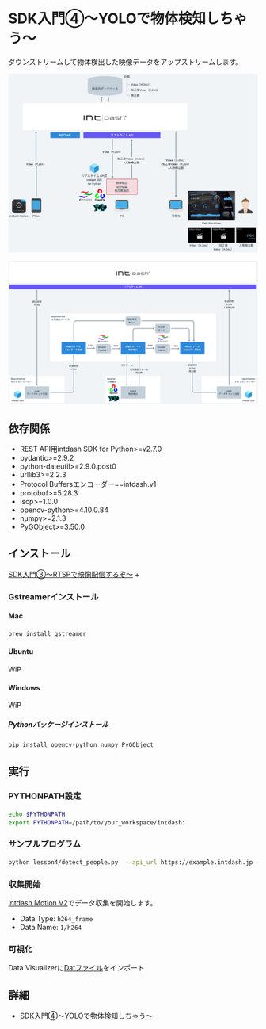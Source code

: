# SDK入門④〜YOLOで物体検知しちゃう〜

ダウンストリームして物体検出した映像データをアップストリームします。

![アーキテクチャ](../assets/lesson4/arch.png)

![処理構成図](../assets/lesson4/service.png)

## 依存関係
- REST API用intdash SDK for Python>=v2.7.0
- pydantic>=2.9.2
- python-dateutil>=2.9.0.post0
- urllib3>=2.2.3
- Protocol Buffersエンコーダー==intdash.v1
- protobuf>=5.28.3
- iscp>=1.0.0
- opencv-python>=4.10.0.84
- numpy>=2.1.3
- PyGObject>=3.50.0

## インストール
[SDK入門③〜RTSPで映像配信するぞ〜](./lesson3/README.md) +

### Gstreamerインストール
#### Mac
```sh
brew install gstreamer
```
#### Ubuntu
WiP

#### Windows
WiP

##### Pythonパッケージインストール
```sh
pip install opencv-python numpy PyGObject
```

## 実行

### PYTHONPATH設定
```sh
echo $PYTHONPATH
export PYTHONPATH=/path/to/your_workspace/intdash:
```

### サンプルプログラム
```sh
python lesson4/detect_people.py  --api_url https://example.intdash.jp --api_token <YOUR_API_TOKEN> --project_uuid <YOUR_PROJECT_UUID> --edge_uuid <YOUR_EDGE_UUID>
```

### 収集開始
[intdash Motion V2](https://apps.apple.com/in/app/intdash-motion-v2/id1632857226)でデータ収集を開始します。

- Data Type: `h264_frame`
- Data Name: `1/h264`

### 可視化
Data Visualizerに[Datファイル](../dat/lesson4/Detect%20People.dat)をインポート

## 詳細
- [SDK入門④〜YOLOで物体検知しちゃう〜](https://tech.aptpod.co.jp/draft/entry/kFamFgYj1j6yESIt_ptjPQVmPAE) 

